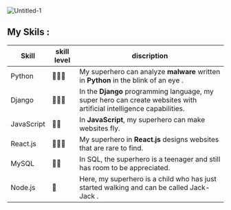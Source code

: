 
![Untitled-1](https://user-images.githubusercontent.com/93470832/211223663-9b539edd-9e83-4232-96a2-8ddf58d4f983.png)

## My Skils :

| Skill  | skill level | discription |
| ------------- | ------------- | ------------- |
| Python  | 👾👾👾  | My superhero can analyze <b>malware</b> written in <b>Python</b> in the blink of an eye . |
| Django  | 👾👾👾  | In the <b>Django</b> programming language, my super hero can create websites with artificial intelligence capabilities. |
| JavaScript  | 👾👾  | In <b>JavaScript</b>, my superhero can make websites fly. |
| React.js  | 👾👾👾  | My superhero in <b>React.js</b> designs websites that are rare to find. |
| MySQL  | 👾👾  | In SQL, the superhero is a teenager and still has room to be appreciated. |
| Node.js  | 👾  | Here, my superhero is a child who has just started walking and can be called Jack-Jack . |
